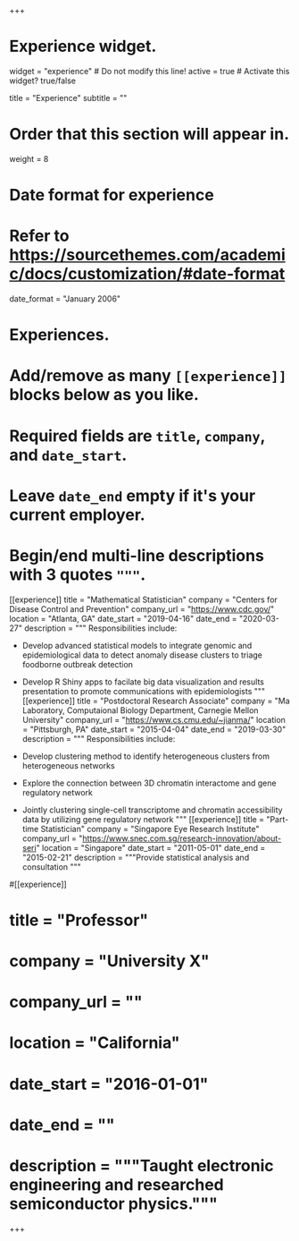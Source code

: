 +++
# Experience widget.
widget = "experience"  # Do not modify this line!
active = true  # Activate this widget? true/false

title = "Experience"
subtitle = ""

# Order that this section will appear in.
weight = 8

# Date format for experience
#   Refer to https://sourcethemes.com/academic/docs/customization/#date-format
date_format = "January 2006"

# Experiences.
#   Add/remove as many `[[experience]]` blocks below as you like.
#   Required fields are `title`, `company`, and `date_start`.
#   Leave `date_end` empty if it's your current employer.
#   Begin/end multi-line descriptions with 3 quotes `"""`.
[[experience]]
  title = "Mathematical Statistician"
  company = "Centers for Disease Control and Prevention"
  company_url = "https://www.cdc.gov/"
  location = "Atlanta, GA"
  date_start = "2019-04-16"
  date_end = "2020-03-27"
  description = """
  Responsibilities include:
  
  * Develop advanced statistical models to integrate genomic and epidemiological data to detect anomaly disease clusters to triage foodborne outbreak detection  
  * Develop R Shiny apps to facilate big data visualization and results presentation to promote communications with epidemiologists 
  """
[[experience]]
  title = "Postdoctoral Research Associate"
  company = "Ma Laboratory, Computaional Biology Department, Carnegie Mellon University"
  company_url = "https://www.cs.cmu.edu/~jianma/"
  location = "Pittsburgh, PA"
  date_start = "2015-04-04"
  date_end = "2019-03-30"
  description = """
  Responsibilities include:
  
  * Develop clustering method to identify heterogeneous clusters from heterogeneous networks
  * Explore the connection between 3D chromatin interactome and gene regulatory network
  * Jointly clustering single-cell transcriptome and chromatin accessibility data by utilizing gene regulatory network
  """
[[experience]]
  title = "Part-time Statistician"
  company = "Singapore Eye Research Institute"
  company_url = "https://www.snec.com.sg/research-innovation/about-seri"
  location = "Singapore"
  date_start = "2011-05-01"
  date_end = "2015-02-21"
  description = """Provide statistical analysis and consultation """

#[[experience]]
#  title = "Professor"
#  company = "University X"
#  company_url = ""
#  location = "California"
#  date_start = "2016-01-01"
#  date_end = ""
#  description = """Taught electronic engineering and researched semiconductor physics."""

+++

